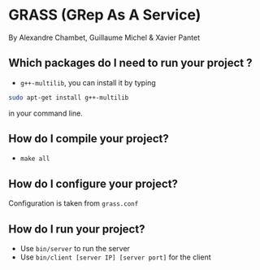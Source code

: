 # GRASS (GRep As A Service)
By Alexandre Chambet, Guillaume Michel & Xavier Pantet


## Which packages do I need to run your project ?
- `g++-multilib`, you can install it by typing
```bash
sudo apt-get install g++-multilib
```
in your command line.

## How do I compile your project?
- `make all`

## How do I configure your project?
Configuration is taken from `grass.conf`

## How do I run your project?
- Use `bin/server` to run the server
- Use `bin/client [server IP] [server port]` for the client
